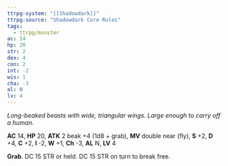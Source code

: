 ```yaml
---
ttrpg-system: "[[Shadowdark]]"
ttrpg-source: "Shadowdark Core Rules"
tags:
  - ttrpg/monster
ac: 14
hp: 20
str: 2
dex: 4
con: 2
int: -2
wis: 1
cha: -3
al: N
lv: 4
---
```


_Long-beaked beasts with wide, triangular wings. Large enough to carry off a human._

**AC** 14, **HP** 20, **ATK** 2 beak +4 (1d8 + grab), **MV** double near (fly), **S** +2, **D** +4, **C** +2, **I** -2, **W** +1, **Ch** -3, **AL** N, **LV** 4

**Grab**. DC 15 STR or held. DC 15 STR on turn to break free.

